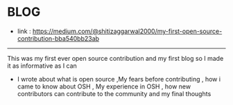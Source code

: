 # BLOG

- link : https://medium.com/@shitizaggarwal2000/my-first-open-source-contribution-bba540bb23ab


----
This was my first ever open source contribution and my first blog so I made it as informative as I can 
- I wrote about what is open source ,My fears before contributing  , how i came to know about OSH , My experience in OSH , how new contributors can contribute to the community and my final thoughts
